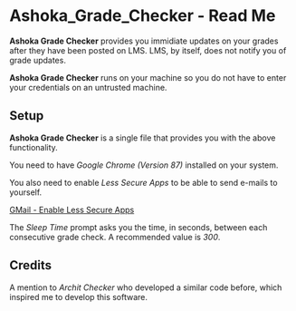 # Ashoka_Grade_Checker - Read Me

**Ashoka Grade Checker** provides you immidiate updates on your grades after they have been posted on LMS. LMS, by itself, does not notify you of grade updates.

**Ashoka Grade Checker** runs on your machine so you do not have to enter your credentials on an untrusted machine.

## Setup

**Ashoka Grade Checker** is a single file that provides you with the above functionality. 

You need to have *Google Chrome (Version 87)* installed on your system.

You also need to enable *Less Secure Apps* to be able to send e-mails to yourself.

[GMail - Enable Less Secure Apps](https://myaccount.google.com/lesssecureapps)

The *Sleep Time* prompt asks you the time, in seconds, between each consecutive grade check. A recommended value is *300*.

## Credits

A mention to *Archit Checker* who developed a similar code before, which inspired me to develop this software.
